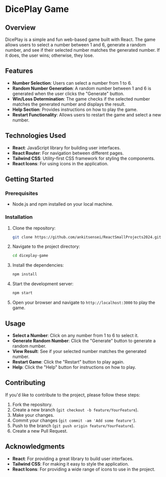# DicePlay Game

## Overview

DicePlay is a simple and fun web-based game built with React. The game allows users to select a number between 1 and 6, generate a random number, and see if their selected number matches the generated number. If it does, the user wins; otherwise, they lose.

## Features

-   **Number Selection**: Users can select a number from 1 to 6.
-   **Random Number Generation**: A random number between 1 and 6 is generated when the user clicks the "Generate" button.
-   **Win/Loss Determination**: The game checks if the selected number matches the generated number and displays the result.
-   **Help Section**: Provides instructions on how to play the game.
-   **Restart Functionality**: Allows users to restart the game and select a new number.

## Technologies Used

-   **React**: JavaScript library for building user interfaces.
-   **React Router**: For navigation between different pages.
-   **Tailwind CSS**: Utility-first CSS framework for styling the components.
-   **React Icons**: For using icons in the application.

## Getting Started

### Prerequisites

-   Node.js and npm installed on your local machine.

### Installation

1. Clone the repository:

    ```bash
    git clone https://github.com/ankitsensei/ReactSmallProjects2024.git
    ```

2. Navigate to the project directory:

    ```bash
    cd diceplay-game
    ```

3. Install the dependencies:

    ```bash
    npm install
    ```

4. Start the development server:

    ```bash
    npm start
    ```

5. Open your browser and navigate to `http://localhost:3000` to play the game.

## Usage

-   **Select a Number**: Click on any number from 1 to 6 to select it.
-   **Generate Random Number**: Click the "Generate" button to generate a random number.
-   **View Result**: See if your selected number matches the generated number.
-   **Restart Game**: Click the "Restart" button to play again.
-   **Help**: Click the "Help" button for instructions on how to play.

## Contributing

If you'd like to contribute to the project, please follow these steps:

1. Fork the repository.
2. Create a new branch (`git checkout -b feature/YourFeature`).
3. Make your changes.
4. Commit your changes (`git commit -am 'Add some feature'`).
5. Push to the branch (`git push origin feature/YourFeature`).
6. Create a new Pull Request.

## Acknowledgments

-   **React**: For providing a great library to build user interfaces.
-   **Tailwind CSS**: For making it easy to style the application.
-   **React Icons**: For providing a wide range of icons to use in the project.

